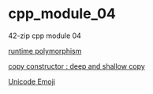 # cpp_module_04
42-zip cpp module 04

[runtime polymorphism](https://www.geeksforgeeks.org/virtual-function-cpp/)

[copy constructor : deep and shallow copy](https://www.javatpoint.com/cpp-copy-constructor)


[Unicode Emoji](https://github.com/99x/emojicpp)